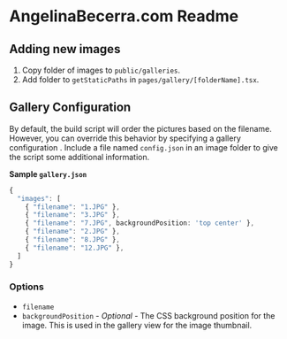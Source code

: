 # AngelinaBecerra.com Readme

## Adding new images

1. Copy folder of images to `public/galleries`.
1. Add folder to `getStaticPaths` in `pages/gallery/[folderName].tsx`.

## Gallery Configuration

By default, the build script will order the pictures based on the filename. However, you can override this behavior by specifying a gallery configuration . Include a file named `config.json` in an image folder to give the script some additional information.

**Sample `gallery.json`**

```typescript
{
  "images": [
    { "filename": "1.JPG" },
    { "filename": "3.JPG" },
    { "filename": "7.JPG", backgroundPosition: 'top center' },
    { "filename": "2.JPG" },
    { "filename": "8.JPG" },
    { "filename": "12.JPG" },
  ]
}
```

### Options

- `filename`
- `backgroundPosition` - _Optional_ - The CSS background position for the image. This is used in the gallery view for the image thumbnail.
